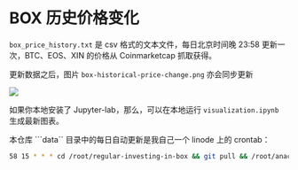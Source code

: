 # BOX 历史价格变化

```box_price_history.txt``` 是 csv 格式的文本文件，每日北京时间晚 23:58 更新一次，BTC、EOS、XIN 的价格从 Coinmarketcap 抓取获得。

更新数据之后，图片 ```box-historical-price-change.png``` 亦会同步更新

![](box-historical-price-change.png)

如果你本地安装了 Jupyter-lab，那么，可以在本地运行 ```visualization.ipynb``` 生成最新图表。

本仓库 ```data`` 目录中的每日自动更新是我自己一个 linode 上的 crontab：

``` bash
58 15 * * * cd /root/regular-investing-in-box && git pull && /root/anaconda3/bin/python /root/regular-investing-in-box/data/boxhistoricalprice.py && git add . && git commit -am "box historical price file auto-updated" && git push -u origin master && git pull && /root/anaconda3/bin/python /root/regular-investing-in-box/data/visualization.py && git add . && git commit -am "box historical price figure re-generated" && git push -u origin master
```